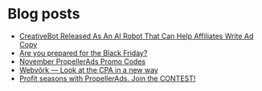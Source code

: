 # Blog posts
<!-- BLOG-POST-LIST:START -->
- [CreativeBot Released As An AI Robot That Can Help Affiliates Write Ad Copy](https://afflift.com/f/threads/creativebot-released-as-an-ai-robot-that-can-help-affiliates-write-ad-copy.7678/)
- [Are you prepared for the Black Friday?](https://afflift.com/f/threads/are-you-prepared-for-the-black-friday.9938/)
- [November PropellerAds Promo Codes](https://afflift.com/f/threads/november-propellerads-promo-codes.9920/)
- [Webvõrk — Look at the CPA in a new way](https://afflift.com/f/threads/webv%C3%B5rk-%E2%80%94-look-at-the-cpa-in-a-new-way.2820/)
- [Profit seasons with PropellerAds. Join the CONTEST!](https://afflift.com/f/threads/profit-seasons-with-propellerads-join-the-contest.9793/)
<!-- BLOG-POST-LIST:END -->
